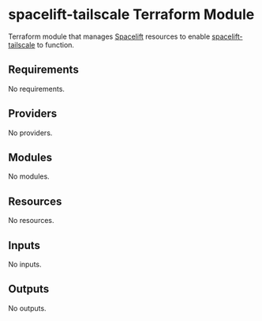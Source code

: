 # spacelift-tailscale Terraform Module

Terraform module that manages [Spacelift][] resources to enable [spacelift-tailscale] to function.

[Spacelift]: https://spacelift.io/
[spacelift-tailscale]: https://github.com/caius/spacelift-tailscale/

<!-- BEGIN_TF_DOCS -->
## Requirements

No requirements.

## Providers

No providers.

## Modules

No modules.

## Resources

No resources.

## Inputs

No inputs.

## Outputs

No outputs.
<!-- END_TF_DOCS -->